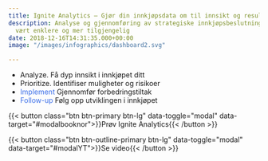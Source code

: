 ```yaml
---
title: Ignite Analytics – Gjør din innkjøpsdata om til innsikt og resultater
description: Analyse og gjennomføring av strategiske innkjøpsbeslutninger har aldri
  vært enklere og mer tilgjengelig
date: 2018-12-16T14:31:35.000+00:00
image: "/images/infographics/dashboard2.svg"

---
```

<ul class="fa-ul"> <li><span class="fa-li"><i class="fas fa-chart-bar" style="color: #3C6FE9"></i></span>Analyze. Få dyp innsikt i innkjøpet ditt</li> <li><span class="fa-li"><i class="fas fa-exclamation-triangle" style="color: #3C6FE9"></i></span>Prioritize. Identifiser muligheter og risikoer</li> <li><span class="fa-li"><i class="fas fa-magic" style="color: #3C6FE9"></i></span><span style="color: #3C6FE9">Implement</span> Gjennomfør forbedringstiltak</li> <li><span class="fa-li"><i class="fas fa-sync"></i></span><span style="color: #3C6FE9">Follow-up</span> Følg opp utviklingen i innkjøpet</li> </ul>

{{< button class="btn btn-primary btn-lg" data-toggle="modal" data-target="#modalbooknor">}}Prøv Ignite Analytics{{< /button >}}

{{< button class="btn btn-outline-primary btn-lg" data-toggle="modal" data-target="#modalYT">}}Se video<i class="fas fas-outline fa-play-circle btn-icon"></i>{{< /button >}}